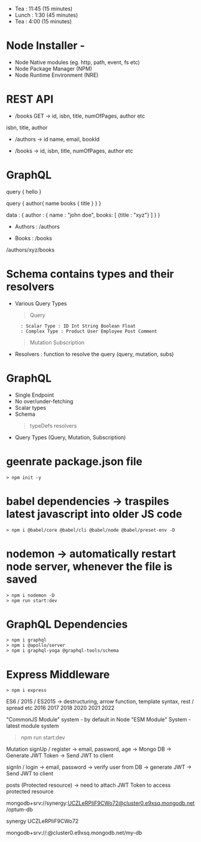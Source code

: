 - Tea : 11:45 (15 minutes)
- Lunch : 1:30 (45 minutes)
- Tea : 4:00 (15 minutes)

# Node Installer -

- Node Native modules (eg. http, path, event, fs etc)
- Node Package Manager (NPM)
- Node Runtime Environment (NRE)

# REST API

- /books GET -> id, isbn, title, numOfPages, author etc

isbn, title, author

- /authors -> id name, email, bookId

- /books -> id, isbn, title, numOfPages, author etc

# GraphQL

<!-- Client -->

query {
hello
}

query {
author{ name books { title } }
}

<!-- OUTPUT  -->

data : {
author : {
name : "john doe",
books: [
{title : "xyz"}
]
}
}

- Authors : /authors

- Books : /books

/authors/xyz/books

# Schema contains types and their resolvers

- Various Query Types

  > Query

        : Scalar Type : ID Int String Boolean Float
        : Complex Type : Product User Employee Post Comment

  > Mutation
  > Subscription

- Resolvers : function to resolve the query (query, mutation, subs)

# GraphQL

- Single Endpoint
- No over/under-fetching
- Scalar types
- Schema
  > typeDefs
  > resolvers
- Query Types (Query, Mutation, Subscription)

# geenrate package.json file

    > npm init -y

# babel dependencies -> traspiles latest javascript into older JS code

    > npm i @babel/core @babel/cli @babel/node @babel/preset-env -D

# nodemon -> automatically restart node server, whenever the file is saved

    > npm i nodemon -D
    > npm run start:dev

# GraphQL Dependencies

    > npm i graphql
    > npm i @apollo/server
    > npm i graphql-yoga @graphql-tools/schema

# Express Middleware

    > npm i express

ES6 / 2015 / ES2015 -> destructuring, arrow function, template syntax, rest / spread etc
2016
2017
2018
2020
2021
2022

"CommonJS Module" system - by default in Node
"ESM Module" System - latest module system

> npm run start:dev

Mutation
signUp / register -> email, password, age -> Mongo DB -> Generate JWT Token -> Send JWT to client

signIn / login -> email, password -> verify user from DB -> generate JWT -> Send JWT to client

posts (Protected resource) -> need to attach JWT Token to access protected resource

mongodb+srv://synergy:UCZLeRPIiF9CWo72@cluster0.e9xsq.mongodb.net/optum-db

synergy
UCZLeRPIiF9CWo72

mongodb+srv://<username>:<password>@cluster0.e9xsq.mongodb.net/my-db

